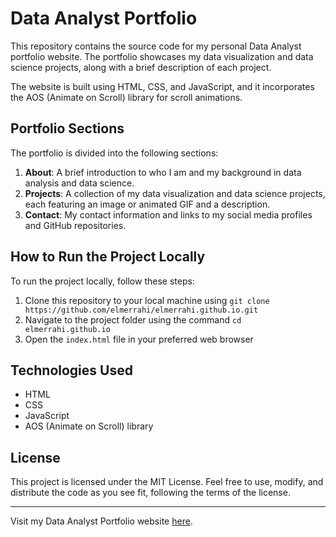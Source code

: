 # Data Analyst Portfolio

This repository contains the source code for my personal Data Analyst portfolio website. The portfolio showcases my data visualization and data science projects, along with a brief description of each project.

The website is built using HTML, CSS, and JavaScript, and it incorporates the AOS (Animate on Scroll) library for scroll animations.

## Portfolio Sections

The portfolio is divided into the following sections:

1. **About**: A brief introduction to who I am and my background in data analysis and data science.
2. **Projects**: A collection of my data visualization and data science projects, each featuring an image or animated GIF and a description.
3. **Contact**: My contact information and links to my social media profiles and GitHub repositories.

## How to Run the Project Locally

To run the project locally, follow these steps:

1. Clone this repository to your local machine using `git clone https://github.com/elmerrahi/elmerrahi.github.io.git`
2. Navigate to the project folder using the command `cd elmerrahi.github.io`
3. Open the `index.html` file in your preferred web browser

## Technologies Used

- HTML
- CSS
- JavaScript
- AOS (Animate on Scroll) library

## License

This project is licensed under the MIT License. Feel free to use, modify, and distribute the code as you see fit, following the terms of the license.

---

Visit my Data Analyst Portfolio website [here](https://elmerrahi.github.io).
